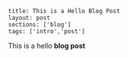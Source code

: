 ```
title: This is a Hello Blog Post
layout: post
sections: ['blog']
tags: ['intro','post']
```

This is a hello **blog post**